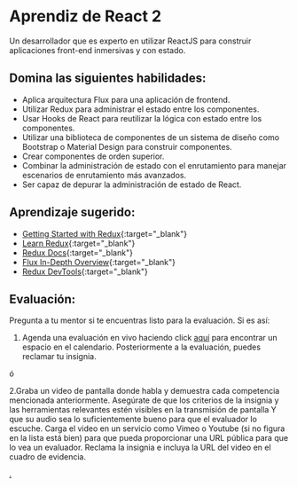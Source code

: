 # Aprendiz de React 2

Un desarrollador que es experto en utilizar ReactJS para construir aplicaciones front-end inmersivas y con estado.

## Domina las siguientes habilidades:

- Aplica arquitectura Flux para una aplicación de frontend.
- Utilizar Redux para administrar el estado entre los componentes.
- Usar Hooks de React para reutilizar la lógica con estado entre los componentes.
- Utilizar una biblioteca de componentes de un sistema de diseño como Bootstrap o Material Design para construir componentes.
- Crear componentes de orden superior.
- Combinar la administración de estado con el enrutamiento para manejar escenarios de enrutamiento más avanzados.
- Ser capaz de depurar la administración de estado de React.

## Aprendizaje sugerido:

- [Getting Started with Redux](https://egghead.io/courses/getting-started-with-redux){:target="\_blank"}
- [Learn Redux](https://learnredux.com/){:target="\_blank"}
- [Redux Docs](https://react-redux.js.org/){:target="\_blank"}
- [Flux In-Depth Overview](https://facebook.github.io/flux/docs/in-depth-overview){:target="\_blank"}
- [Redux DevTools](https://soshace.com/how-to-use-the-redux-dev-tools-to-speed-up-development-and-debugging/){:target="\_blank"}

## Evaluación:

Pregunta a tu mentor si te encuentras listo para la evaluación. Si es así:

1. Agenda una evaluación en vivo haciendo click [aquí](https://webdev.codex.academy/mastery-eval-4?badge=8-c_6XvmTn2KYODKTMDh1w) para encontrar un espacio en el calendario. Posteriormente a la evaluación, puedes reclamar tu insignia.

ó

2.Graba un video de pantalla donde habla y demuestra cada competencia mencionada anteriormente. Asegúrate de que los criterios de la insignia y las herramientas relevantes estén visibles en la transmisión de pantalla Y que su audio sea lo suficientemente bueno para que el evaluador lo escuche. Carga el video en un servicio como Vimeo o Youtube (si no figura en la lista está bien) para que pueda proporcionar una URL pública para que lo vea un evaluador. Reclama la insignia e incluya la URL del video en el cuadro de evidencia.

[.](level-4)
